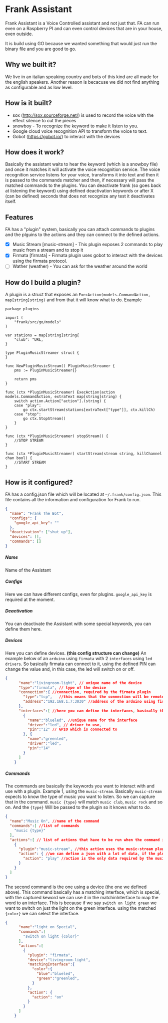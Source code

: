 # Frank Assistant

Frank Assistant is a Voice Controlled assistant and not just that.
FA can run even on a Raspberry PI and can even control devices that are in your house, even outside.

It is build using GO because we wanted something that would just run the binary file and you are good to go.

## Why we built it?
We live in an italian speaking country and bots of this kind are all made for the english speakers.
Another reason is becacuse we did not find anything as configurable and as low level.

## How is it built?
- sox (http://sox.sourceforge.net/) is used to record the voice with the effect silence to cut the pieces
- snowboy - To recognize the keyword to make it listen to you.
- Google cloud voice recognition API to transform the voice to text.
- Gobot (https://gobot.io/) to interact with the devices

## How does it work?
Basically the assistant waits to hear the keyword (which is a snowboy file) and once it matches it will activate the voice recognition service.
The voice recognition service listens for your voice, transforms it into text and then it is passed to the commands matcher and then, if necessary will pass the matched commands to the plugins.
You can deactivate frank (so goes back at listening the keyword) using defined deactivation keywords or after X (can be defined) seconds that does not recognize any test it deactivates itself.

## Features
FA has a "plugin" system, basically you can attach commands to plugins and the plguins to the actions and they can connect to the defined actions. 

- [x] Music Stream [music-stream] - This plugin exposes 2 commands to play music from a stream and to stop it
- [x] Firmata [firmata] - Firmata plugin uses gobot to interact with the devices using the firmata protocol.
- [ ] Wather (weather) - You can ask for the weather around the world

## How do I build a plugin?
A plugin is a struct that exposes an `ExecAction(models.CommandAction, map[string]string)` and from that it will know what to do.
Example
```golang
package plugins

import (
	"frank/src/go/models"
)

var stations = map[string]string{
	"club": "URL,
}

type PluginMusicStreamer struct {
}

func NewPluginMusicStream() PluginMusicStreamer {
	pms := PluginMusicStreamer{}

	return pms
}

func (ctx *PluginMusicStreamer) ExecAction(action models.CommandAction, extraText map[string]string) {
	switch action.Action["action"].(string) {
	case "play":
		go ctx.startStream(stations[extraText["type"]], ctx.killCh)
	case "stop":
		go ctx.StopStream()
	}
}

func (ctx *PluginMusicStreamer) stopStream() {
    //STOP STREAM
}

func (ctx *PluginMusicStreamer) startStream(stream string, killChannel chan bool) {
	//START STREAM
}

```

## How is it configured?
FA has a config.json file which will be located at `~/.frank/config.json`. This file contains all the information and configuration for Frank to run.
```json
{
  "name": "Frank The Bot",
  "configs": {
    "google_api_key": ""
  },
  "deactivation": ["shut up"],
  "devices": [],
  "commands": []
}
```
##### Name
Name of the Assistant
##### Configs
Here we can have different configs, even for plugins. `google_api_key` is required at the moment.
##### Deactivation
You can deactivate the Assistant with some special keywords, you can define them here.
##### Devices
Here you can define devices. **(this config structure can change)** An example below of an `arduino` using `firmata` with 2 `interfaces` using `led drivers`.
So basically firmata can connect to it, using the defined PIN can change the value and, in this case, the led will switch on or off.
```json
{
      "name":"livingroom-light", // unique name of the device
      "type":"firmata", // type of the device
      "connection":{ //connection, required by the firmata plugin
        "type":"tcp",   //this means that the connection will be remote and not using a serial
        "address":"192.168.1.7:3030" //address of the arduino using firmata
      },
      "interfaces":[ //here you can define the interfaces, basically the GPIO you will be using
        {
          "name":"blueled", //unique name for the interface
          "driver":"led", // driver to use, 
          "pin":"12" // GPIO which is connected to
        }, {
          "name":"greenled",
          "driver":"led",
          "pin":"14"
        }
      ]
    }
```
##### Commands
The commands are basically the keywords you want to interact with and use with a plugin.
Example 1, using the `music-stream`. Basically `music-stream` expects to know the type of music you want to listen. So we can capture that in the command. `music {type}` will match `music club`, `music rock` and so on. And the `{type}` Will be passed to the plugin so it knows what to do.
```json
{
  "name":"Music On", //name of the command
  "commands":[ //list of commands
    "music {type}"
  ],
  "actions":[ // list of actions that have to be run when the command is matched
    {
      "plugin":"music-stream", //this action uses the music-stream plugin
      "action": { //we can define a json with a lot of data, if the plugin requires it
        "action": "play" //action is the only data required by the music-stream
      }
    }
  ]
}
```

The second command is the one using a device (the one we defined above).
This command basically has a matching interface, which is special, with the captured keword we can use it in the matchinInterface to map the word to an interface. This is because if we say `switch on light green` we want to switch on just the light on the green interface. using the matched `{color}` we can select the interface.
```json
{
      "name":"light on Special",
      "commands":[
        "switch on light {color}"
      ],
      "actions":[
        {
          "plugin": "firmata",
          "device":"livingroom-light",
          "matchingInterface":{
            "color":{
              "blue":"blueled",
              "green":"greenled",
            }
          },
          "action": {
            "action": "on"
          }
        }
      ]
    }
```
